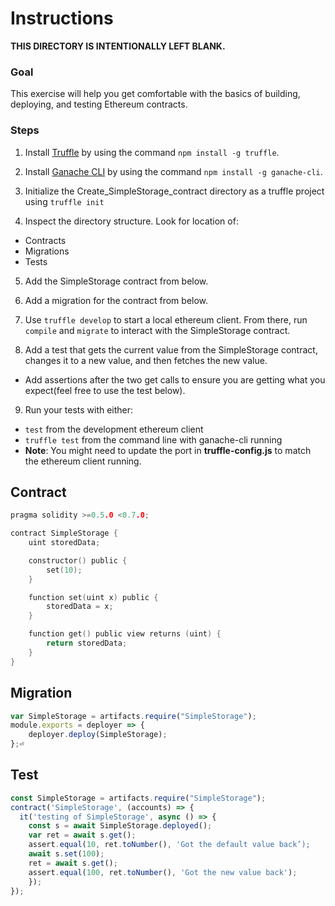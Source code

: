 # Instructions

**THIS DIRECTORY IS INTENTIONALLY LEFT BLANK.**

### Goal
This exercise will help you get comfortable with the basics
of building, deploying, and testing Ethereum contracts.

### Steps
1. Install [Truffle](https://www.trufflesuite.com/truffle) by using the command `npm install -g truffle`.

2. Install [Ganache CLI](https://www.npmjs.com/package/ganache-cli) by using the command `npm install -g ganache-cli`.

3. Initialize the Create_SimpleStorage_contract directory as a truffle project using `truffle init`

4. Inspect the directory structure. Look for location of:
  - Contracts
  - Migrations
  - Tests

5. Add the SimpleStorage contract from below.

6. Add a migration for the contract from below.

7. Use `truffle develop` to start a local ethereum client. From there, run `compile` and `migrate` to interact with the SimpleStorage contract. 

8. Add a test that gets the current value from the SimpleStorage contract, changes it to a new value, and then fetches the new value. 
  - Add assertions after the two get calls to ensure you are getting what you expect(feel free to use the test below).

9. Run your tests with either:
  - `test` from the development ethereum client
  - `truffle test` from the command line with ganache-cli running
  - **Note**: You might need to update the port in **truffle-config.js** to match the ethereum client running.

## Contract

``` c
pragma solidity >=0.5.0 <0.7.0;

contract SimpleStorage {
    uint storedData;

    constructor() public {
        set(10);
    }

    function set(uint x) public {
        storedData = x;
    }

    function get() public view returns (uint) {
        return storedData;
    }
}
```

## Migration

``` javascript
var SimpleStorage = artifacts.require("SimpleStorage");
module.exports = deployer => {
    deployer.deploy(SimpleStorage);
};⏎ 
```

## Test

``` javascript
const SimpleStorage = artifacts.require("SimpleStorage");
contract('SimpleStorage', (accounts) => {
  it('testing of SimpleStorage', async () => {
    const s = await SimpleStorage.deployed();
    var ret = await s.get();
    assert.equal(10, ret.toNumber(), 'Got the default value back’);
    await s.set(100);
    ret = await s.get();
    assert.equal(100, ret.toNumber(), 'Got the new value back');	
    });
});
```

